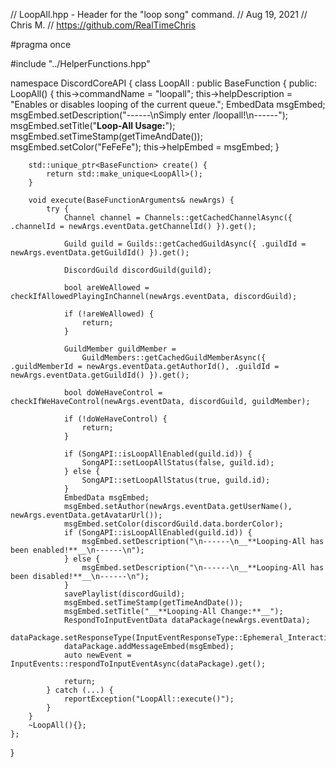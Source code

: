 // LoopAll.hpp - Header for the "loop song" command.
// Aug 19, 2021
// Chris M.
// https://github.com/RealTimeChris

#pragma once

#include "../HelperFunctions.hpp"

namespace DiscordCoreAPI {
	class LoopAll : public BaseFunction {
	  public:
		LoopAll() {
			this->commandName = "loopall";
			this->helpDescription = "Enables or disables looping of the current queue.";
			EmbedData msgEmbed;
			msgEmbed.setDescription("------\nSimply enter /loopall!\n------");
			msgEmbed.setTitle("__**Loop-All Usage:**__");
			msgEmbed.setTimeStamp(getTimeAndDate());
			msgEmbed.setColor("FeFeFe");
			this->helpEmbed = msgEmbed;
		}

		std::unique_ptr<BaseFunction> create() {
			return std::make_unique<LoopAll>();
		}

		void execute(BaseFunctionArguments& newArgs) {
			try {
				Channel channel = Channels::getCachedChannelAsync({ .channelId = newArgs.eventData.getChannelId() }).get();

				Guild guild = Guilds::getCachedGuildAsync({ .guildId = newArgs.eventData.getGuildId() }).get();

				DiscordGuild discordGuild(guild);

				bool areWeAllowed = checkIfAllowedPlayingInChannel(newArgs.eventData, discordGuild);

				if (!areWeAllowed) {
					return;
				}

				GuildMember guildMember =
					GuildMembers::getCachedGuildMemberAsync({ .guildMemberId = newArgs.eventData.getAuthorId(), .guildId = newArgs.eventData.getGuildId() }).get();

				bool doWeHaveControl = checkIfWeHaveControl(newArgs.eventData, discordGuild, guildMember);

				if (!doWeHaveControl) {
					return;
				}

				if (SongAPI::isLoopAllEnabled(guild.id)) {
					SongAPI::setLoopAllStatus(false, guild.id);
				} else {
					SongAPI::setLoopAllStatus(true, guild.id);
				}
				EmbedData msgEmbed;
				msgEmbed.setAuthor(newArgs.eventData.getUserName(), newArgs.eventData.getAvatarUrl());
				msgEmbed.setColor(discordGuild.data.borderColor);
				if (SongAPI::isLoopAllEnabled(guild.id)) {
					msgEmbed.setDescription("\n------\n__**Looping-All has been enabled!**__\n------\n");
				} else {
					msgEmbed.setDescription("\n------\n__**Looping-All has been disabled!**__\n------\n");
				}
				savePlaylist(discordGuild);
				msgEmbed.setTimeStamp(getTimeAndDate());
				msgEmbed.setTitle("__**Looping-All Change:**__");
				RespondToInputEventData dataPackage(newArgs.eventData);
				dataPackage.setResponseType(InputEventResponseType::Ephemeral_Interaction_Response);
				dataPackage.addMessageEmbed(msgEmbed);
				auto newEvent = InputEvents::respondToInputEventAsync(dataPackage).get();

				return;
			} catch (...) {
				reportException("LoopAll::execute()");
			}
		}
		~LoopAll(){};
	};

}
